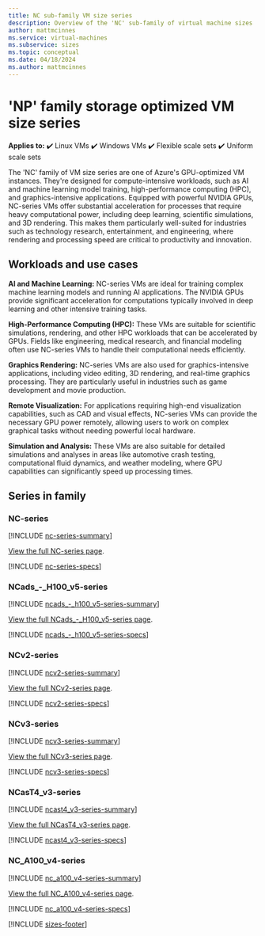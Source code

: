 ```yaml
---
title: NC sub-family VM size series
description: Overview of the 'NC' sub-family of virtual machine sizes
author: mattmcinnes
ms.service: virtual-machines
ms.subservice: sizes
ms.topic: conceptual
ms.date: 04/18/2024
ms.author: mattmcinnes
---
```


# 'NP' family storage optimized VM size series

**Applies to:** :heavy_check_mark: Linux VMs :heavy_check_mark: Windows VMs :heavy_check_mark: Flexible scale sets :heavy_check_mark: Uniform scale sets

The 'NC' family of VM size series are one of Azure's GPU-optimized VM instances. They're designed for compute-intensive workloads, such as AI and machine learning model training, high-performance computing (HPC), and graphics-intensive applications. Equipped with powerful NVIDIA GPUs, NC-series VMs offer substantial acceleration for processes that require heavy computational power, including deep learning, scientific simulations, and 3D rendering. This makes them particularly well-suited for industries such as technology research, entertainment, and engineering, where rendering and processing speed are critical to productivity and innovation.

## Workloads and use cases

**AI and Machine Learning:** NC-series VMs are ideal for training complex machine learning models and running AI applications. The NVIDIA GPUs provide significant acceleration for computations typically involved in deep learning and other intensive training tasks.

**High-Performance Computing (HPC):** These VMs are suitable for scientific simulations, rendering, and other HPC workloads that can be accelerated by GPUs. Fields like engineering, medical research, and financial modeling often use NC-series VMs to handle their computational needs efficiently.

**Graphics Rendering:** NC-series VMs are also used for graphics-intensive applications, including video editing, 3D rendering, and real-time graphics processing. They are particularly useful in industries such as game development and movie production.

**Remote Visualization:** For applications requiring high-end visualization capabilities, such as CAD and visual effects, NC-series VMs can provide the necessary GPU power remotely, allowing users to work on complex graphical tasks without needing powerful local hardware.

**Simulation and Analysis:** These VMs are also suitable for detailed simulations and analyses in areas like automotive crash testing, computational fluid dynamics, and weather modeling, where GPU capabilities can significantly speed up processing times.

## Series in family

### NC-series
[!INCLUDE [nc-series-summary](./includes/nc-series-summary.md)]

[View the full NC-series page](../../nc-series.md).

[!INCLUDE [nc-series-specs](./includes/nc-series-specs.md)]


### NCads_-_H100_v5-series
[!INCLUDE [ncads_-_h100_v5-series-summary](./includes/ncads-h100-v5-series-summary.md)]

[View the full NCads_-_H100_v5-series page](../../ncads-h100-v5.md).

[!INCLUDE [ncads_-_h100_v5-series-specs](./includes/ncads-h100-v5-series-specs.md)]


### NCv2-series
[!INCLUDE [ncv2-series-summary](./includes/ncv2-series-summary.md)]

[View the full NCv2-series page](../../ncv2-series.md).

[!INCLUDE [ncv2-series-specs](./includes/ncv2-series-specs.md)]


### NCv3-series
[!INCLUDE [ncv3-series-summary](./includes/ncv3-series-summary.md)]

[View the full NCv3-series page](../../ncv3-series.md).

[!INCLUDE [ncv3-series-specs](./includes/ncv3-series-specs.md)]


### NCasT4_v3-series
[!INCLUDE [ncast4_v3-series-summary](./includes/ncast4-v3-series-summary.md)]

[View the full NCasT4_v3-series page](../../nct4-v3-series.md).

[!INCLUDE [ncast4_v3-series-specs](./includes/ncast4-v3-series-specs.md)]


### NC_A100_v4-series
[!INCLUDE [nc_a100_v4-series-summary](./includes/nc-a100-v4-series-summary.md)]

[View the full NC_A100_v4-series page](../../nc-a100-v4-series.md).

[!INCLUDE [nc_a100_v4-series-specs](./includes/nc-a100-v4-series-specs.md)]


[!INCLUDE [sizes-footer](../includes/sizes-footer.md)]